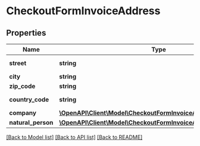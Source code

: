 # CheckoutFormInvoiceAddress

## Properties
Name | Type | Description | Notes
------------ | ------------- | ------------- | -------------
**street** | **string** | Street name | 
**city** | **string** | City name | 
**zip_code** | **string** | Postal code | 
**country_code** | **string** | Country code | 
**company** | [**\OpenAPI\Client\Model\CheckoutFormInvoiceAddressCompany**](CheckoutFormInvoiceAddressCompany.md) |  | [optional] 
**natural_person** | [**\OpenAPI\Client\Model\CheckoutFormInvoiceAddressNaturalPerson**](CheckoutFormInvoiceAddressNaturalPerson.md) |  | [optional] 

[[Back to Model list]](../README.md#documentation-for-models) [[Back to API list]](../README.md#documentation-for-api-endpoints) [[Back to README]](../README.md)


